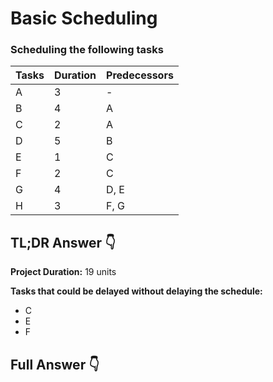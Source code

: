 # Basic Scheduling
### Scheduling the following tasks

| Tasks | Duration | Predecessors |
|-------|----------|--------------|
| A     | 3        | -            |
| B     | 4        | A            |
| C     | 2        | A            |
| D     | 5        | B            |
| E     | 1        | C            |
| F     | 2        | C            |
| G     | 4        | D, E         |
| H     | 3        | F, G         |


## TL;DR Answer 👇
**Project Duration:** 19 units

**Tasks that could be delayed without delaying the schedule:**

- C 
- E 
- F

## Full Answer 👇
